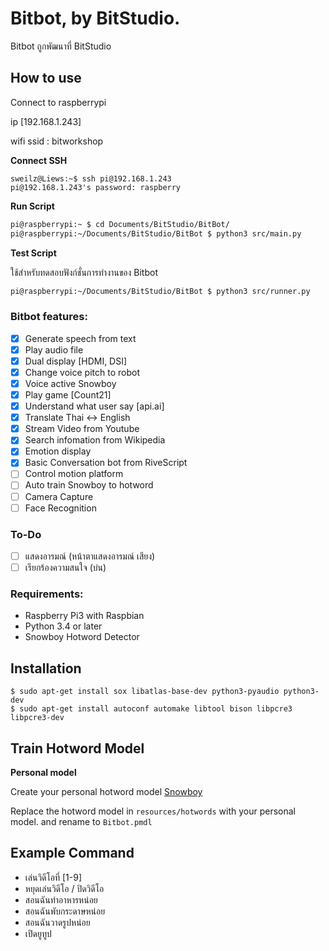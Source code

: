 # Bitbot, by BitStudio.

Bitbot ถูกพัฒนาที่ BitStudio

## How to use

Connect to raspberrypi

ip [192.168.1.243]

wifi ssid : bitworkshop

**Connect SSH**
``` shell
sweilz@Liews:~$ ssh pi@192.168.1.243
pi@192.168.1.243's password: raspberry
```

**Run Script**
``` bash
pi@raspberrypi:~ $ cd Documents/BitStudio/BitBot/
pi@raspberrypi:~/Documents/BitStudio/BitBot $ python3 src/main.py
```

**Test Script**

ใช้สำหรับทดสอบฟังก์ชั่นการทำงานของ Bitbot

``` bash
pi@raspberrypi:~/Documents/BitStudio/BitBot $ python3 src/runner.py
```

### Bitbot features:

* [x] Generate speech from text
* [x] Play audio file
* [x] Dual display [HDMI, DSI]
* [x] Change voice pitch to robot
* [x] Voice active Snowboy
* [x] Play game [Count21]
* [x] Understand what user say [api.ai]
* [x] Translate Thai <-> English
* [x] Stream Video from Youtube
* [x] Search infomation from Wikipedia
* [x] Emotion display
* [x] Basic Conversation bot from RiveScript
* [ ] Control motion platform
* [ ] Auto train Snowboy to hotword
* [ ] Camera Capture
* [ ] Face Recognition

### To-Do
* [ ] แสดงอารมณ์ (หน้าตาแสดงอารมณ์ เสียง)
* [ ] เรียกร้องความสนใจ (บ่น)

### Requirements:
* Raspberry Pi3 with Raspbian
* Python 3.4 or later
* Snowboy Hotword Detector

## Installation

``` 
$ sudo apt-get install sox libatlas-base-dev python3-pyaudio python3-dev
$ sudo apt-get install autoconf automake libtool bison libpcre3 libpcre3-dev 
```

## Train Hotword Model

**Personal model**

Create your personal hotword model [Snowboy](https://snowboy.kitt.ai) 

Replace the hotword model in `resources/hotwords` with your personal model.
and rename to `Bitbot.pmdl`

## Example Command

* เล่นวิดีโอที่ [1-9] 
* หยุดเล่นวิดีโอ / ปิดวิดีโอ
* สอนฉันทำอาหารหน่อย
* สอนฉันพับกระดาษหน่อย
* สอนฉันวาดรูปหน่อย
* เปิดยูทูป